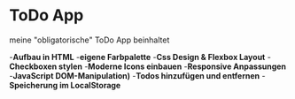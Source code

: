 # ToDo App

meine "obligatorische" ToDo App beinhaltet

-**Aufbau in HTML** 
-**eigene Farbpalette**
-**Css Design & Flexbox Layout**
-**Checkboxen stylen**
-**Moderne Icons einbauen**
-**Responsive Anpassungen**
-**JavaScript DOM-Manipulation)**
-**Todos hinzufügen und entfernen**
-**Speicherung im LocalStorage**
